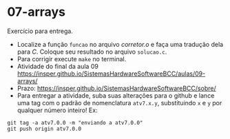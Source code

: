 # 07-arrays

Exercício para entrega.

- Localize a função `funcao` no arquivo *corretor.o* e faça uma tradução dela para *C*. Coloque seu resultado no arquivo `solucao.c`. 
- Para corrigir execute `make` no terminal.
- Atividade do final da aula 09 https://insper.github.io/SistemasHardwareSoftwareBCC/aulas/09-arrays/
- Prazo: https://insper.github.io/SistemasHardwareSoftwareBCC/sobre/
- Para entregar a atividade, suba suas alterações para o github e lance uma tag com o padrão de nomenclatura `atv7.x.y`, substituindo `x` e `y` por qualquer número inteiro! Ex:

```
git tag -a atv7.0.0 -m "enviando a atv7.0.0"
git push origin atv7.0.0
```


